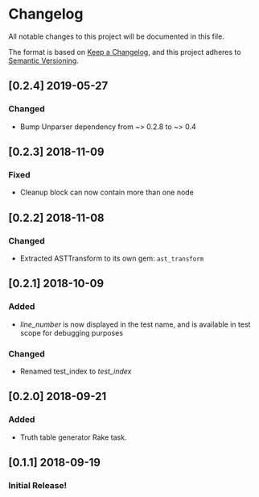 # Changelog
All notable changes to this project will be documented in this file.

The format is based on [Keep a Changelog](https://keepachangelog.com/en/1.0.0/),
and this project adheres to [Semantic Versioning](https://semver.org/spec/v2.0.0.html).

## [0.2.4] 2019-05-27
### Changed
- Bump Unparser dependency from ~> 0.2.8 to ~> 0.4

## [0.2.3] 2018-11-09
### Fixed
- Cleanup block can now contain more than one node

## [0.2.2] 2018-11-08
### Changed
- Extracted ASTTransform to its own gem: `ast_transform`

## [0.2.1] 2018-10-09
### Added
- _line_number_ is now displayed in the test name, and is available in test scope for debugging purposes

### Changed
- Renamed test_index to _test_index_

## [0.2.0] 2018-09-21
### Added
- Truth table generator Rake task.

## [0.1.1] 2018-09-19
### Initial Release!